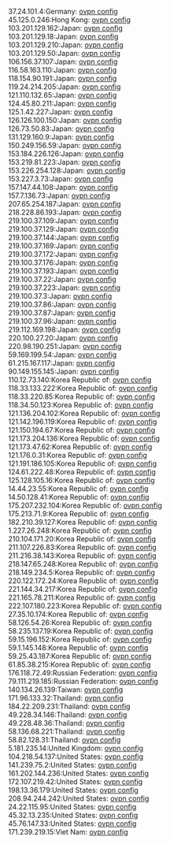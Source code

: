 37.24.101.4:Germany: [ovpn config](vpn/37_24_101_4.ovpn)  
45.125.0.246:Hong Kong: [ovpn config](vpn/45_125_0_246.ovpn)  
103.201.129.162:Japan: [ovpn config](vpn/103_201_129_162.ovpn)  
103.201.129.18:Japan: [ovpn config](vpn/103_201_129_18.ovpn)  
103.201.129.210:Japan: [ovpn config](vpn/103_201_129_210.ovpn)  
103.201.129.50:Japan: [ovpn config](vpn/103_201_129_50.ovpn)  
106.156.37.107:Japan: [ovpn config](vpn/106_156_37_107.ovpn)  
116.58.163.110:Japan: [ovpn config](vpn/116_58_163_110.ovpn)  
118.154.90.191:Japan: [ovpn config](vpn/118_154_90_191.ovpn)  
119.24.214.205:Japan: [ovpn config](vpn/119_24_214_205.ovpn)  
121.110.132.65:Japan: [ovpn config](vpn/121_110_132_65.ovpn)  
124.45.80.211:Japan: [ovpn config](vpn/124_45_80_211.ovpn)  
125.1.42.227:Japan: [ovpn config](vpn/125_1_42_227.ovpn)  
126.126.100.150:Japan: [ovpn config](vpn/126_126_100_150.ovpn)  
126.73.50.83:Japan: [ovpn config](vpn/126_73_50_83.ovpn)  
131.129.160.9:Japan: [ovpn config](vpn/131_129_160_9.ovpn)  
150.249.156.59:Japan: [ovpn config](vpn/150_249_156_59.ovpn)  
153.184.226.126:Japan: [ovpn config](vpn/153_184_226_126.ovpn)  
153.219.81.223:Japan: [ovpn config](vpn/153_219_81_223.ovpn)  
153.226.254.128:Japan: [ovpn config](vpn/153_226_254_128.ovpn)  
153.227.3.73:Japan: [ovpn config](vpn/153_227_3_73.ovpn)  
157.147.44.108:Japan: [ovpn config](vpn/157_147_44_108.ovpn)  
157.7.136.73:Japan: [ovpn config](vpn/157_7_136_73.ovpn)  
207.65.254.187:Japan: [ovpn config](vpn/207_65_254_187.ovpn)  
218.228.86.193:Japan: [ovpn config](vpn/218_228_86_193.ovpn)  
219.100.37.109:Japan: [ovpn config](vpn/219_100_37_109.ovpn)  
219.100.37.129:Japan: [ovpn config](vpn/219_100_37_129.ovpn)  
219.100.37.144:Japan: [ovpn config](vpn/219_100_37_144.ovpn)  
219.100.37.169:Japan: [ovpn config](vpn/219_100_37_169.ovpn)  
219.100.37.172:Japan: [ovpn config](vpn/219_100_37_172.ovpn)  
219.100.37.176:Japan: [ovpn config](vpn/219_100_37_176.ovpn)  
219.100.37.193:Japan: [ovpn config](vpn/219_100_37_193.ovpn)  
219.100.37.22:Japan: [ovpn config](vpn/219_100_37_22.ovpn)  
219.100.37.223:Japan: [ovpn config](vpn/219_100_37_223.ovpn)  
219.100.37.3:Japan: [ovpn config](vpn/219_100_37_3.ovpn)  
219.100.37.86:Japan: [ovpn config](vpn/219_100_37_86.ovpn)  
219.100.37.87:Japan: [ovpn config](vpn/219_100_37_87.ovpn)  
219.100.37.96:Japan: [ovpn config](vpn/219_100_37_96.ovpn)  
219.112.169.198:Japan: [ovpn config](vpn/219_112_169_198.ovpn)  
220.100.27.20:Japan: [ovpn config](vpn/220_100_27_20.ovpn)  
220.98.190.251:Japan: [ovpn config](vpn/220_98_190_251.ovpn)  
59.169.199.54:Japan: [ovpn config](vpn/59_169_199_54.ovpn)  
61.215.167.117:Japan: [ovpn config](vpn/61_215_167_117.ovpn)  
90.149.155.145:Japan: [ovpn config](vpn/90_149_155_145.ovpn)  
110.12.73.140:Korea Republic of: [ovpn config](vpn/110_12_73_140.ovpn)  
118.33.133.222:Korea Republic of: [ovpn config](vpn/118_33_133_222.ovpn)  
118.33.220.85:Korea Republic of: [ovpn config](vpn/118_33_220_85.ovpn)  
118.34.50.123:Korea Republic of: [ovpn config](vpn/118_34_50_123.ovpn)  
121.136.204.102:Korea Republic of: [ovpn config](vpn/121_136_204_102.ovpn)  
121.142.196.119:Korea Republic of: [ovpn config](vpn/121_142_196_119.ovpn)  
121.150.194.67:Korea Republic of: [ovpn config](vpn/121_150_194_67.ovpn)  
121.173.204.136:Korea Republic of: [ovpn config](vpn/121_173_204_136.ovpn)  
121.173.47.62:Korea Republic of: [ovpn config](vpn/121_173_47_62.ovpn)  
121.176.0.31:Korea Republic of: [ovpn config](vpn/121_176_0_31.ovpn)  
121.191.186.105:Korea Republic of: [ovpn config](vpn/121_191_186_105.ovpn)  
124.61.222.48:Korea Republic of: [ovpn config](vpn/124_61_222_48.ovpn)  
125.128.105.16:Korea Republic of: [ovpn config](vpn/125_128_105_16.ovpn)  
14.44.23.55:Korea Republic of: [ovpn config](vpn/14_44_23_55.ovpn)  
14.50.128.41:Korea Republic of: [ovpn config](vpn/14_50_128_41.ovpn)  
175.207.232.104:Korea Republic of: [ovpn config](vpn/175_207_232_104.ovpn)  
175.213.71.9:Korea Republic of: [ovpn config](vpn/175_213_71_9.ovpn)  
182.210.39.127:Korea Republic of: [ovpn config](vpn/182_210_39_127.ovpn)  
1.227.26.248:Korea Republic of: [ovpn config](vpn/1_227_26_248.ovpn)  
210.104.171.20:Korea Republic of: [ovpn config](vpn/210_104_171_20.ovpn)  
211.107.226.83:Korea Republic of: [ovpn config](vpn/211_107_226_83.ovpn)  
211.216.38.143:Korea Republic of: [ovpn config](vpn/211_216_38_143.ovpn)  
218.147.65.248:Korea Republic of: [ovpn config](vpn/218_147_65_248.ovpn)  
218.149.234.5:Korea Republic of: [ovpn config](vpn/218_149_234_5.ovpn)  
220.122.172.24:Korea Republic of: [ovpn config](vpn/220_122_172_24.ovpn)  
221.144.34.217:Korea Republic of: [ovpn config](vpn/221_144_34_217.ovpn)  
221.165.78.211:Korea Republic of: [ovpn config](vpn/221_165_78_211.ovpn)  
222.107.180.223:Korea Republic of: [ovpn config](vpn/222_107_180_223.ovpn)  
27.35.10.174:Korea Republic of: [ovpn config](vpn/27_35_10_174.ovpn)  
58.126.54.26:Korea Republic of: [ovpn config](vpn/58_126_54_26.ovpn)  
58.235.137.19:Korea Republic of: [ovpn config](vpn/58_235_137_19.ovpn)  
59.15.196.152:Korea Republic of: [ovpn config](vpn/59_15_196_152.ovpn)  
59.1.145.148:Korea Republic of: [ovpn config](vpn/59_1_145_148.ovpn)  
59.25.43.187:Korea Republic of: [ovpn config](vpn/59_25_43_187.ovpn)  
61.85.38.215:Korea Republic of: [ovpn config](vpn/61_85_38_215.ovpn)  
176.118.72.49:Russian Federation: [ovpn config](vpn/176_118_72_49.ovpn)  
79.111.219.185:Russian Federation: [ovpn config](vpn/79_111_219_185.ovpn)  
140.134.26.139:Taiwan: [ovpn config](vpn/140_134_26_139.ovpn)  
171.96.133.32:Thailand: [ovpn config](vpn/171_96_133_32.ovpn)  
184.22.209.231:Thailand: [ovpn config](vpn/184_22_209_231.ovpn)  
49.228.34.146:Thailand: [ovpn config](vpn/49_228_34_146.ovpn)  
49.228.48.36:Thailand: [ovpn config](vpn/49_228_48_36.ovpn)  
58.136.68.221:Thailand: [ovpn config](vpn/58_136_68_221.ovpn)  
58.82.128.31:Thailand: [ovpn config](vpn/58_82_128_31.ovpn)  
5.181.235.14:United Kingdom: [ovpn config](vpn/5_181_235_14.ovpn)  
104.218.54.137:United States: [ovpn config](vpn/104_218_54_137.ovpn)  
141.239.75.2:United States: [ovpn config](vpn/141_239_75_2.ovpn)  
161.202.144.236:United States: [ovpn config](vpn/161_202_144_236.ovpn)  
172.107.219.42:United States: [ovpn config](vpn/172_107_219_42.ovpn)  
198.13.36.179:United States: [ovpn config](vpn/198_13_36_179.ovpn)  
208.94.244.242:United States: [ovpn config](vpn/208_94_244_242.ovpn)  
24.22.115.95:United States: [ovpn config](vpn/24_22_115_95.ovpn)  
45.32.13.235:United States: [ovpn config](vpn/45_32_13_235.ovpn)  
45.76.147.33:United States: [ovpn config](vpn/45_76_147_33.ovpn)  
171.239.219.15:Viet Nam: [ovpn config](vpn/171_239_219_15.ovpn)  
